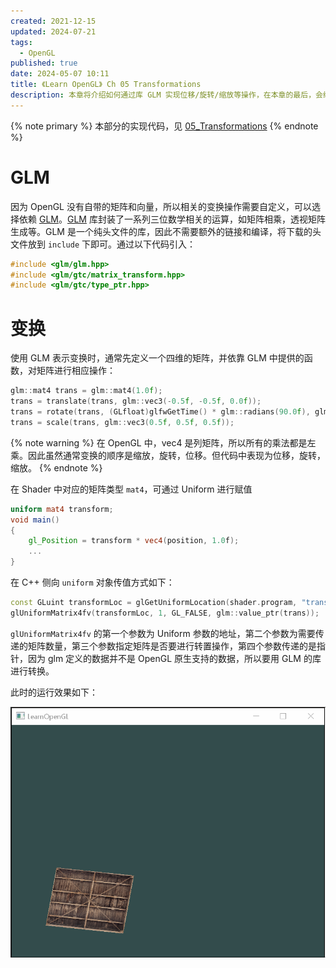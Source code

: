 ```yaml
---
created: 2021-12-15
updated: 2024-07-21
tags:
  - OpenGL
published: true
date: 2024-05-07 10:11
title: 《Learn OpenGL》 Ch 05 Transformations
description: 本章将介绍如何通过库 GLM 实现位移/旋转/缩放等操作，在本章的最后，会绘制一个在屏幕左下角不断旋转的缩小后的 Quad。
---
```


{% note primary %}
本部分的实现代码，见 [05_Transformations](https://github.com/xuejiaW/LearnOpenGL/tree/main/_05_Transformations)
{% endnote %}

# GLM

因为 OpenGL 没有自带的矩阵和向量，所以相关的变换操作需要自定义，可以选择依赖 [GLM](https://github.com/g-truc/glm)。[GLM](https://github.com/g-truc/glm) 库封装了一系列三位数学相关的运算，如矩阵相乘，透视矩阵生成等。GLM 是一个纯头文件的库，因此不需要额外的链接和编译，将下载的头文件放到 `include` 下即可。通过以下代码引入：

```cpp
#include <glm/glm.hpp>
#include <glm/gtc/matrix_transform.hpp>
#include <glm/gtc/type_ptr.hpp>
```

# 变换

使用 GLM 表示变换时，通常先定义一个四维的矩阵，并依靠 GLM 中提供的函数，对矩阵进行相应操作：

```cpp
glm::mat4 trans = glm::mat4(1.0f);
trans = translate(trans, glm::vec3(-0.5f, -0.5f, 0.0f));
trans = rotate(trans, (GLfloat)glfwGetTime() * glm::radians(90.0f), glm::vec3(0, 0, 1));
trans = scale(trans, glm::vec3(0.5f, 0.5f, 0.5f));
```

{% note warning %}
在 OpenGL 中，vec4 是列矩阵，所以所有的乘法都是左乘。因此虽然通常变换的顺序是缩放，旋转，位移。但代码中表现为位移，旋转，缩放。
{% endnote %}

在 Shader 中对应的矩阵类型 `mat4`，可通过 Uniform 进行赋值

```glsl
uniform mat4 transform;
void main()
{
    gl_Position = transform * vec4(position, 1.0f);
    ...
}
```

在 C++ 侧向 `uniform` 对象传值方式如下：

```cpp
const GLuint transformLoc = glGetUniformLocation(shader.program, "transform");
glUniformMatrix4fv(transformLoc, 1, GL_FALSE, glm::value_ptr(trans));
```

`glUniformMatrix4fv` 的第一个参数为 Uniform 参数的地址，第二个参数为需要传递的矩阵数量，第三个参数指定矩阵是否要进行转置操作，第四个参数传递的是指针，因为 glm 定义的数据并不是 OpenGL 原生支持的数据，所以要用 GLM 的库进行转换。

此时的运行效果如下：

![Result](/ch_05_transformations/gif.gif)

